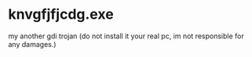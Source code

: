 # knvgfjfjcdg.exe
my another gdi trojan (do not install it your real pc, im not responsible for any damages.)
